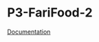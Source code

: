 # P3-FariFood-2
[Documentation](https://docs.google.com/document/d/11255qriuOh6-U5rR2cD0ApwNPYnQP9kLILVVHIfbmdc/edit)


